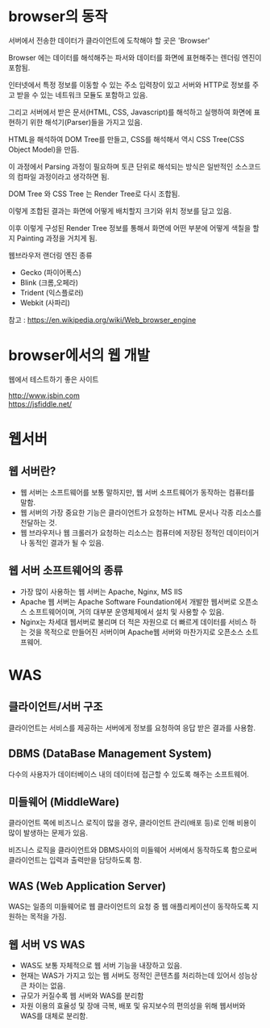 # browser의 동작

서버에서 전송한 데이터가 클라이언트에 도착해야 할 곳은 'Browser'

Browser 에는 데이터를 해석해주는 파서와 데이터를 화면에 표현해주는 렌더링 엔진이 포함됨.

인터넷에서 특정 정보를 이동할 수 있는 주소 입력창이 있고 서버와 HTTP로 정보를 주고 받을 수 있는 네트워크 모듈도 포함하고 있음.

그리고 서버에서 받은 문서(HTML, CSS, Javascript)를 해석하고 실행하여 화면에 표현하기 위한 해석기(Parser)들을 가지고 있음.

HTML을 해석하여 DOM Tree를 만들고, CSS를 해석해서 역시 CSS Tree(CSS Object Model)을 만듬.

이 과정에서 Parsing 과정이 필요하며 토큰 단위로 해석되는 방식은 일반적인 소스코드의 컴파일 과정이라고 생각하면 됨.

DOM Tree 와 CSS Tree 는 Render Tree로 다시 조합됨.

이렇게 조합된 결과는 화면에 어떻게 배치할지 크기와 위치 정보를 담고 있음.

이후 이렇게 구성된 Render Tree 정보를 통해서 화면에 어떤 부분에 어떻게 색칠을 할지 Painting 과정을 거치게 됨. 

웹브라우저 랜더링 엔진 종류

- Gecko (파이어폭스)
- Blink (크롬,오페라)
- Trident (익스플로러)
- Webkit (사파리)

참고 : https://en.wikipedia.org/wiki/Web_browser_engine

# browser에서의 웹 개발

웹에서 테스트하기 좋은 사이트

http://www.jsbin.com<br>
https://jsfiddle.net/

# 웹서버

## 웹 서버란?

- 웹 서버는 소프트웨어를 보통 말하지만, 웹 서버 소프트웨어가 동작하는 컴퓨터를 말함.
- 웹 서버의 가장 중요한 기능은 클라이언트가 요청하는 HTML 문서나 각종 리소스를 전달하는 것.
- 웹 브라우저나 웹 크롤러가 요청하는 리소스는 컴퓨터에 저장된 정적인 데이터이거나 동적인 결과가 될 수 있음.

## 웹 서버 소프트웨어의 종류

- 가장 많이 사용하는 웹 서버는 Apache, Nginx, MS IIS
- Apache 웹 서버는 Apache Software Foundation에서 개발한 웹서버로 오픈소스 소프트웨어이며, 거의 대부분 운영체제에서 설치 및 사용할 수 있음.
- Nginx는 차세대 웹서버로 불리며 더 적은 자원으로 더 빠르게 데이터를 서비스 하는 것을 목적으로 만들어진 서버이며 Apache웹 서버와 마찬가지로 오픈소스 소트프웨어.

# WAS

## 클라이언트/서버 구조

클라이언트는 서비스를 제공하는 서버에게 정보를 요청하여 응답 받은 결과를 사용함.

## DBMS (DataBase Management System)

다수의 사용자가 데이터베이스 내의 데이터에 접근할 수 있도록 해주는 소프트웨어.

## 미들웨어 (MiddleWare)

클라이언트 쪽에 비즈니스 로직이 많을 경우, 클라이언트 관리(배포 등)로 인해 비용이 많이 발생하는 문제가 있음.

비즈니스 로직을 클라이언트와 DBMS사이의 미들웨어 서버에서 동작하도록 함으로써 클라이언트는 입력과 출력만을 담당하도록 함.

## WAS (Web Application Server)

WAS는 일종의 미들웨어로 웹 클라이언트의 요청 중 웹 애플리케이션이 동작하도록 지원하는 목적을 가짐.

## 웹 서버 VS WAS

- WAS도 보통 자체적으로 웹 서버 기능을 내장하고 있음.
- 현재는 WAS가 가지고 있는 웹 서버도 정적인 콘텐츠를 처리하는데 있어서 성능상 큰 차이는 없음.
- 규모가 커질수록 웹 서버와 WAS를 분리함
- 자원 이용의 효율성 및 장애 극복, 배포 및 유지보수의 편의성을 위해 웹서버와 WAS를 대체로 분리함.


